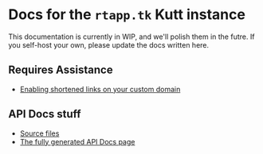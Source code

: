 # Docs for the `rtapp.tk` Kutt instance

This documentation is currently in WIP, and we'll polish them in the futre. If you self-host your own, please update the docs written here.

## Requires Assistance

* [Enabling shortened links on your custom domain](custom-domains.md)

## API Docs stuff

* [Source files](./api)
* [The fully generated API Docs page](https://docs.rtapp.tk)
